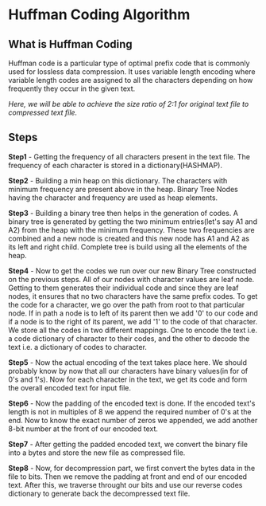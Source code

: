 # Huffman Coding Algorithm


## What is Huffman Coding

Huffman code is a particular type of optimal prefix code that is commonly used for lossless data compression. It uses variable length encoding where variable length codes are assigned to all the characters depending on how frequently they occur in the given text.

*Here, we will be able to achieve the size ratio of 2:1 for original text file to compressed text file.*

## Steps

**Step1** - Getting the frequency of all characters present in the text file. The frequency of each character is stored in a dictionary(HASHMAP).

**Step2** - Building a min heap on this dictionary. The characters with minimum frequency are present above in the heap. Binary Tree Nodes having the character and frequency are used as heap elements. 

**Step3** - Building a binary tree then helps in the generation of codes. A binary tree is generated by getting the two minimum entries(let's say A1 and A2) from the heap with the minimum frequency. These two frequencies are combined and a new node is created and this new node has A1 and A2 as its left and right child. Complete tree is build using all the elements of the heap.

**Step4** - Now to get the codes we run over our new Binary Tree constructed on the previous steps. All of our nodes with character values are leaf node. Getting to them generates their individual code and since they are leaf nodes, it ensures that no two characters have the same prefix codes. To get the code for a character, we go over the path from root to that particular node. If in path a node is to left of its parent then we add '0' to our code and if a node is to the right of its parent, we add '1' to the code of that character. We store all the codes in two different mappings. One to encode the text i.e. a code dictionary of character to their codes, and the other to decode the text i.e. a dictionary of codes to character. 

**Step5** - Now the actual encoding of the text takes place here. We should probably know by now that all our characters have binary values(in for of 0's and 1's). Now for each character in the text, we get its code and form the overall encoded text for input file.

**Step6** - Now the padding of the encoded text is done. If the encoded text's length is not in multiples of 8 we append the required number of 0's at the end. Now to know the exact number of zeros we appended, we add another 8-bit number at the front of our encoded text.

**Step7** - After getting the padded encoded text, we convert the binary file into a bytes and store the new file as compressed file.

**Step8** - Now, for decompression part, we first convert the bytes data in the file to bits. Then we remove the padding at front and end of our encoded text. After this, we traverse throught our bits and use our reverse codes dictionary to generate back the decompressed text file.
